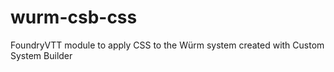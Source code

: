 # wurm-csb-css
FoundryVTT module to apply CSS to the Würm system created with Custom System Builder
